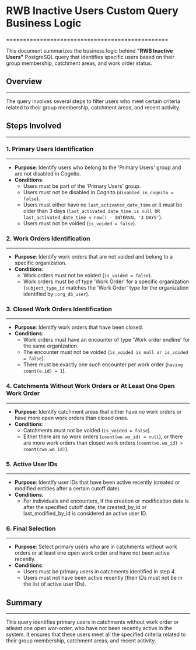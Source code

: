 # RWB Inactive Users Custom Query Business Logic
================================================

This document summarizes the business logic behind **"RWB Inactive Users"** PostgreSQL query that identifies specific users based on their group membership, catchment areas, and work order status.

## Overview

------------

The query involves several steps to filter users who meet certain criteria related to their group membership, catchment areas, and recent activity.

## Steps Involved

------------------

### 1. **Primary Users Identification**

--------------------------------------

- **Purpose**: Identify users who belong to the 'Primary Users' group and are not disabled in Cognito.
- **Conditions**:
  - Users must be part of the 'Primary Users' group.
  - Users must not be disabled in Cognito (`disabled_in_cognito = false`).
  - Users must either have no `last_activated_date_time` or it must be older than 3 days (`last_activated_date_time is null OR last_activated_date_time < now() - INTERVAL '3 DAYS'`).
  - Users must not be voided (`is_voided = false`).


### 2. **Work Orders Identification**

--------------------------------------

- **Purpose**: Identify work orders that are not voided and belong to a specific organization.
- **Conditions**:
  - Work orders must not be voided (`is_voided = false`).
  - Work orders must be of type 'Work Order' for a specific organization (`subject_type_id` matches the 'Work Order' type for the organization identified by `:org_db_user`).


### 3. **Closed Work Orders Identification**

--------------------------------------------

- **Purpose**: Identify work orders that have been closed.
- **Conditions**:
  - Work orders must have an encounter of type 'Work order endline' for the same organization.
  - The encounter must not be voided (`is_voided is null or is_voided = false`).
  - There must be exactly one such encounter per work order (`having count(e.id) = 1`).


### 4. **Catchments Without Work Orders or At Least One Open Work Order**

-------------------------------------------------------------------

- **Purpose**: Identify catchment areas that either have no work orders or have more open work orders than closed ones.
- **Conditions**:
  - Catchments must not be voided (`is_voided = false`).
  - Either there are no work orders (`count(wo.wo_id) = null`), or there are more work orders than closed work orders (`count(wo.wo_id) > count(cwo.wo_id)`).


### 5. **Active User IDs**

-------------------------

- **Purpose**: Identify user IDs that have been active recently (created or modified entities after a certain cutoff date).
- **Conditions**:
  - For individuals and encounters, if the creation or modification date is after the specified cutoff date, the created_by_id or last_modified_by_id is considered an active user ID.


### 6. **Final Selection**

-------------------------

- **Purpose**: Select primary users who are in catchments without work orders or at least one open work order and have not been active recently.
- **Conditions**:
  - Users must be primary users in catchments identified in step 4.
  - Users must not have been active recently (their IDs must not be in the list of active user IDs).


## Summary

----------

This query identifies primary users in catchments without work order or atleast one open wor-order, who have not been recently active in the system. It ensures that these users meet all the specified criteria related to their group membership, catchment areas, and recent activity.

